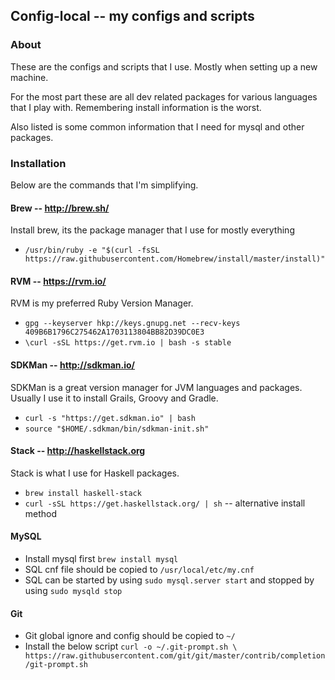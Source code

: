 ## Config-local -- my configs and scripts

### About

These are the configs and scripts that I use. Mostly when setting up a new machine.

For the most part these are all dev related packages for various languages that I
play with. Remembering install information is the worst.

Also listed is some common information that I need for mysql and other packages.

### Installation

Below are the commands that I'm simplifying.

#### Brew -- http://brew.sh/

Install brew, its the package manager that I use for mostly everything

* `/usr/bin/ruby -e "$(curl -fsSL https://raw.githubusercontent.com/Homebrew/install/master/install)"`

#### RVM -- https://rvm.io/

RVM is my preferred Ruby Version Manager.

* `gpg --keyserver hkp://keys.gnupg.net --recv-keys 409B6B1796C275462A1703113804BB82D39DC0E3`
* `\curl -sSL https://get.rvm.io | bash -s stable`

#### SDKMan -- http://sdkman.io/

SDKMan is a great version manager for JVM languages and packages. Usually I use it
to install Grails, Groovy and Gradle.

* `curl -s "https://get.sdkman.io" | bash`
* `source "$HOME/.sdkman/bin/sdkman-init.sh"`

#### Stack -- http://haskellstack.org

Stack is what I use for Haskell packages.

* `brew install haskell-stack`
* `curl -sSL https://get.haskellstack.org/ | sh` -- alternative install method

#### MySQL

* Install mysql first `brew install mysql`
* SQL cnf file should be copied to `/usr/local/etc/my.cnf`
* SQL can be started by using `sudo mysql.server start` and stopped by using `sudo mysqld stop`

#### Git

* Git global ignore and config should be copied to `~/`
* Install the below script
`curl -o ~/.git-prompt.sh \
    https://raw.githubusercontent.com/git/git/master/contrib/completion/git-prompt.sh`
